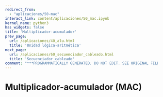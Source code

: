 ```yaml
---
redirect_from:
  - "aplicaciones/50-mac"
interact_link: content/aplicaciones/50_mac.ipynb
kernel_name: python3
has_widgets: false
title: 'Multiplicador-acumulador'
prev_page:
  url: /aplicaciones/40_alu.html
  title: 'Unidad lógica-aritmética'
next_page:
  url: /aplicaciones/60_secuenciador_cableado.html
  title: 'Secuenciador cableado'
comment: "***PROGRAMMATICALLY GENERATED, DO NOT EDIT. SEE ORIGINAL FILES IN /content***"
---
```

# **Multiplicador-acumulador (MAC)**

